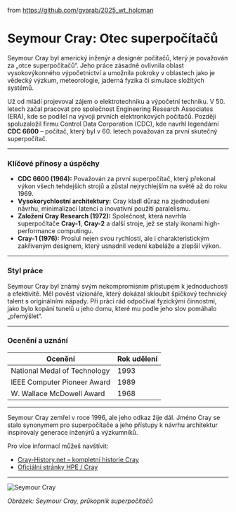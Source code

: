 from <https://github.com/gyarab/2025_wt_holcman>

# Seymour Cray: Otec superpočítačů

Seymour Cray byl americký inženýr a designér počítačů, který je považován za „otce superpočítačů“. Jeho práce zásadně ovlivnila oblast vysokovýkonného výpočetnictví a umožnila pokroky v oblastech jako je vědecký výzkum, meteorologie, jaderná fyzika či simulace složitých systémů.

Už od mládí projevoval zájem o elektrotechniku a výpočetní techniku. V 50. letech začal pracovat pro společnost Engineering Research Associates (ERA), kde se podílel na vývoji prvních elektronkových počítačů. Později spoluzaložil firmu Control Data Corporation (CDC), kde navrhl legendární **CDC 6600** – počítač, který byl v 60. letech považován za první skutečný superpočítač.

---

### Klíčové přínosy a úspěchy
- **CDC 6600 (1964):** Považován za první superpočítač, který překonal výkon všech tehdejších strojů a zůstal nejrychlejším na světě až do roku 1969.  
- **Vysokorychlostní architektury:** Cray kladl důraz na zjednodušení návrhu, minimalizaci latencí a inovativní použití paralelismu.  
- **Založení Cray Research (1972):** Společnost, která navrhla superpočítače **Cray-1**, **Cray-2** a další stroje, jež se staly ikonami high-performance computingu.
- **Cray-1 (1976):** Proslul nejen svou rychlostí, ale i charakteristickým zakřiveným designem, který usnadnil vedení kabeláže a zlepšil výkon. 

---

### Styl práce
Seymour Cray byl známý svým nekompromisním přístupem k jednoduchosti a efektivitě. Měl pověst vizionáře, který dokázal skloubit špičkový technický talent s originálními nápady. Při práci rád odpočíval fyzickými činnostmi, jako bylo kopání tunelů u jeho domu, které mu podle jeho slov pomáhalo „přemýšlet“.

---

### Ocenění a uznání
Ocenění | Rok udělení
--- | ---
National Medal of Technology | 1993  
IEEE Computer Pioneer Award | 1989  
W. Wallace McDowell Award | 1968  

---

Seymour Cray zemřel v roce 1996, ale jeho odkaz žije dál. Jméno Cray se stalo synonymem pro superpočítače a jeho přístupy k návrhu architektur inspirovaly generace inženýrů a výzkumníků.

Pro více informací můžeš navštívit:
- [Cray-History.net – kompletní historie Cray](https://cray-history.net/) 
- [Oficiální stránky HPE / Cray](https://www.hpe.com/us/en/compute/hpc/cray.html)

---

![Seymour Cray](https://tse2.mm.bing.net/th/id/OIP.k8eTtXti8ewykIztSiDV7AHaDT?pid=Api)

*Obrázek: Seymour Cray, průkopník superpočítačů*
